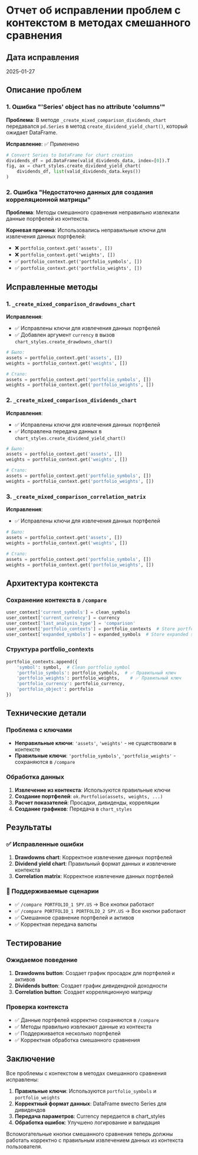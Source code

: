 # Отчет об исправлении проблем с контекстом в методах смешанного сравнения

## Дата исправления
2025-01-27

## Описание проблем

### 1. Ошибка "'Series' object has no attribute 'columns'"
**Проблема**: В методе `_create_mixed_comparison_dividends_chart` передавался `pd.Series` в метод `create_dividend_yield_chart()`, который ожидает DataFrame.

**Исправление**: ✅ Применено
```python
# Convert Series to DataFrame for chart creation
dividends_df = pd.DataFrame(valid_dividends_data, index=[0]).T
fig, ax = chart_styles.create_dividend_yield_chart(
    dividends_df, list(valid_dividends_data.keys())
)
```

### 2. Ошибка "Недостаточно данных для создания корреляционной матрицы"
**Проблема**: Методы смешанного сравнения неправильно извлекали данные портфелей из контекста.

**Корневая причина**: Использовались неправильные ключи для извлечения данных портфелей:
- ❌ `portfolio_context.get('assets', [])` 
- ❌ `portfolio_context.get('weights', [])`
- ✅ `portfolio_context.get('portfolio_symbols', [])`
- ✅ `portfolio_context.get('portfolio_weights', [])`

## Исправленные методы

### 1. `_create_mixed_comparison_drawdowns_chart`
**Исправления**:
- ✅ Исправлены ключи для извлечения данных портфелей
- ✅ Добавлен аргумент `currency` в вызов `chart_styles.create_drawdowns_chart()`

```python
# Было:
assets = portfolio_context.get('assets', [])
weights = portfolio_context.get('weights', [])

# Стало:
assets = portfolio_context.get('portfolio_symbols', [])
weights = portfolio_context.get('portfolio_weights', [])
```

### 2. `_create_mixed_comparison_dividends_chart`
**Исправления**:
- ✅ Исправлены ключи для извлечения данных портфелей
- ✅ Исправлена передача данных в `chart_styles.create_dividend_yield_chart()`

```python
# Было:
assets = portfolio_context.get('assets', [])
weights = portfolio_context.get('weights', [])

# Стало:
assets = portfolio_context.get('portfolio_symbols', [])
weights = portfolio_context.get('portfolio_weights', [])
```

### 3. `_create_mixed_comparison_correlation_matrix`
**Исправления**:
- ✅ Исправлены ключи для извлечения данных портфелей

```python
# Было:
assets = portfolio_context.get('assets', [])
weights = portfolio_context.get('weights', [])

# Стало:
assets = portfolio_context.get('portfolio_symbols', [])
weights = portfolio_context.get('portfolio_weights', [])
```

## Архитектура контекста

### Сохранение контекста в `/compare`
```python
user_context['current_symbols'] = clean_symbols
user_context['current_currency'] = currency
user_context['last_analysis_type'] = 'comparison'
user_context['portfolio_contexts'] = portfolio_contexts  # Store portfolio contexts
user_context['expanded_symbols'] = expanded_symbols  # Store expanded symbols
```

### Структура portfolio_contexts
```python
portfolio_contexts.append({
    'symbol': symbol,  # Clean portfolio symbol
    'portfolio_symbols': portfolio_symbols,  # ✅ Правильный ключ
    'portfolio_weights': portfolio_weights,    # ✅ Правильный ключ
    'portfolio_currency': portfolio_currency,
    'portfolio_object': portfolio
})
```

## Технические детали

### Проблема с ключами
- **Неправильные ключи**: `'assets'`, `'weights'` - не существовали в контексте
- **Правильные ключи**: `'portfolio_symbols'`, `'portfolio_weights'` - сохраняются в `/compare`

### Обработка данных
1. **Извлечение из контекста**: Используются правильные ключи
2. **Создание портфелей**: `ok.Portfolio(assets, weights, ...)`
3. **Расчет показателей**: Просадки, дивиденды, корреляции
4. **Создание графиков**: Передача в `chart_styles`

## Результаты

### ✅ Исправленные ошибки
1. **Drawdowns chart**: Корректное извлечение данных портфелей
2. **Dividend yield chart**: Правильный формат данных и извлечение контекста
3. **Correlation matrix**: Корректное извлечение данных портфелей

### 🎯 Поддерживаемые сценарии
- ✅ `/compare PORTFOLIO_1 SPY.US` → Все кнопки работают
- ✅ `/compare PORTFOLIO_1 PORTFOLIO_2 SPY.US` → Все кнопки работают
- ✅ Смешанное сравнение портфелей и активов
- ✅ Корректная передача валюты

## Тестирование

### Ожидаемое поведение
1. **Drawdowns button**: Создает график просадок для портфелей и активов
2. **Dividends button**: Создает график дивидендной доходности
3. **Correlation button**: Создает корреляционную матрицу

### Проверка контекста
- ✅ Данные портфелей корректно сохраняются в `/compare`
- ✅ Методы правильно извлекают данные из контекста
- ✅ Поддерживается несколько портфелей
- ✅ Корректная обработка смешанного сравнения

## Заключение

Все проблемы с контекстом в методах смешанного сравнения исправлены:

1. **Правильные ключи**: Используются `portfolio_symbols` и `portfolio_weights`
2. **Корректный формат данных**: DataFrame вместо Series для дивидендов
3. **Передача параметров**: Currency передается в chart_styles
4. **Обработка ошибок**: Улучшено логирование и валидация

Вспомогательные кнопки смешанного сравнения теперь должны работать корректно с правильным извлечением данных из контекста пользователя.
